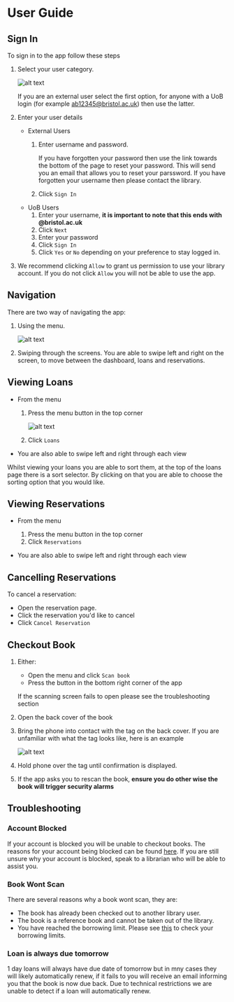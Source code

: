 # User Guide


## Sign In
To sign in to the app follow these steps

1. Select your user category. 
   
   ![alt text](https://github.com/josh26turner/UoB-Library-App/blob/docs-improvements/docs/user-docs/user-guide/screenshot1.png "Select user category")

   If you are an external user select the first option, for anyone with a UoB login (for example ab12345@bristol.ac.uk) then use the latter.

2. Enter your user details
   - External Users
      1. Enter username and password. 

         If you have forgotten your password then use the link towards the bottom of the page to reset your password. This will send you an email that allows you to reset your parssword. If you have forgotten your username then please contact the library.
      2. Click `Sign In`
   - UoB Users
      1. Enter your username, **it is important to note that this ends with @bristol.ac.uk**
      2. Click `Next`
      3. Enter your password
      4. Click `Sign In`
      5. Click `Yes` or `No` depending on your preference to stay logged in.
3. We recommend clicking `Allow` to grant us permission to use your library account. If you do not click `Allow` you will not be able to use the app.

## Navigation

There are two way of navigating the app:

1. Using the menu.

   ![alt text](https://github.com/josh26turner/UoB-Library-App/blob/docs-improvements/docs/user-docs/user-guide/menu.png "Menu")

2. Swiping through the screens. You are able to swipe left and right on the screen, to move between the dashboard, loans and reservations.



## Viewing Loans

- From the menu
   1. Press the menu button in the top corner

      ![alt text](https://github.com/josh26turner/UoB-Library-App/blob/docs-improvements/docs/user-docs/user-guide/menu_button.png "Menu Button")

   2. Click `Loans`

- You are also able to swipe left and right through each view


Whilst viewing your loans you are able to sort them, at the top of the loans page there is a sort selector. By clicking on that you are able to choose the sorting option that you would like.

## Viewing Reservations

- From the menu
   1. Press the menu button in the top corner
   2. Click `Reservations`

- You are also able to swipe left and right through each view

## Cancelling Reservations

To cancel a reservation:

- Open the reservation page.
- Click the reservation you'd like to cancel
- Click `Cancel Reservation`


## Checkout Book

1. Either:
   - Open the menu and click `Scan book`
   - Press the button in the bottom right corner of the app

   If the scanning screen fails to open please see the troubleshooting section
2. Open the back cover of the book
3. Bring the phone into contact with the tag on the back cover. If you are unfamiliar with what the tag looks like, here is an example 

   ![alt text](http://diysolarpanelsv.com/images/example-4.jpg "Book tag")

4. Hold phone over the tag until confirmation is displayed.
5. If the app asks you to rescan the book, **ensure you do other wise the book will trigger security alarms**


## Troubleshooting

### Account Blocked

If your account is blocked you will be unable to checkout books. The reasons for your account being blocked can be found [here](http://www.bristol.ac.uk/library/use/borrowing/). If you are still unsure why your account is blocked, speak to a librarian who will be able to assist you.

### Book Wont Scan

There are several reasons why a book wont scan, they are:

 - The book has already been checked out to another library user.
 - The book is a reference book and cannot be taken out of the library.
 - You have reached the borrowing limit. Please see [this](http://www.bristol.ac.uk/library/use/borrowing/) to check your borrowing limits.

### Loan is always due tomorrow

1 day loans will always have due date of tomorrow but in mny cases they will likely automatically renew, if it fails to you will receive an email informing you that the book is now due back. Due to technical restrictions we are unable to detect if a loan will automatically renew.

